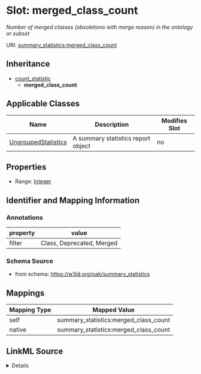 

# Slot: merged_class_count


_Number of merged classes (obsoletions with merge reason) in the ontology or subset_





URI: [summary_statistics:merged_class_count](https://w3id.org/oaklib/summary_statistics.merged_class_count)




## Inheritance

* [count_statistic](count_statistic.md)
    * **merged_class_count**






## Applicable Classes

| Name | Description | Modifies Slot |
| --- | --- | --- |
| [UngroupedStatistics](UngroupedStatistics.md) | A summary statistics report object |  no  |







## Properties

* Range: [Integer](Integer.md)





## Identifier and Mapping Information





### Annotations

| property | value |
| --- | --- |
| filter | Class, Deprecated, Merged |



### Schema Source


* from schema: https://w3id.org/oak/summary_statistics




## Mappings

| Mapping Type | Mapped Value |
| ---  | ---  |
| self | summary_statistics:merged_class_count |
| native | summary_statistics:merged_class_count |




## LinkML Source

<details>
```yaml
name: merged_class_count
annotations:
  filter:
    tag: filter
    value: Class, Deprecated, Merged
description: Number of merged classes (obsoletions with merge reason) in the ontology
  or subset
from_schema: https://w3id.org/oak/summary_statistics
rank: 1000
is_a: count_statistic
alias: merged_class_count
owner: UngroupedStatistics
domain_of:
- UngroupedStatistics
slot_group: class_statistic_group
range: integer

```
</details>